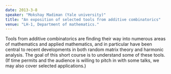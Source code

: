 ```yaml
---
date: 2013-3-8
speaker: "Mokshay Madiman (Yale university)"
title: "An exposition of selected tools from additive combinatorics"
venue: "LH-1, Department of mathematics."
---
```

Tools from additive combinatorics are finding their way into
numerous areas of mathematics and applied mathematics, and in
particular have been central to recent developments in both random
matrix theory and harmonic analysis. The goal of this short course is
to understand some of these tools. (If time permits and the audience
is willing to pitch in with some talks, we may also cover selected
applications.)
